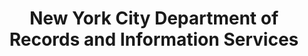 ---
layout: repo
title: "New York City Department of Records and Information Services"
id: 21829
permalink: repos/21829/
---